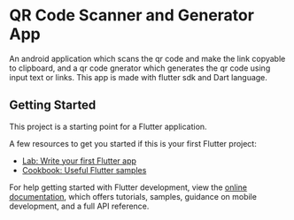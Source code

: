 # QR Code Scanner and Generator App

An android application which scans the qr code and make the link copyable to clipboard, and a qr code gnerator which generates the qr code using input text or links.
This app is made with flutter sdk and Dart language.

## Getting Started

This project is a starting point for a Flutter application.

A few resources to get you started if this is your first Flutter project:

- [Lab: Write your first Flutter app](https://docs.flutter.dev/get-started/codelab)
- [Cookbook: Useful Flutter samples](https://docs.flutter.dev/cookbook)

For help getting started with Flutter development, view the
[online documentation](https://docs.flutter.dev/), which offers tutorials,
samples, guidance on mobile development, and a full API reference.
